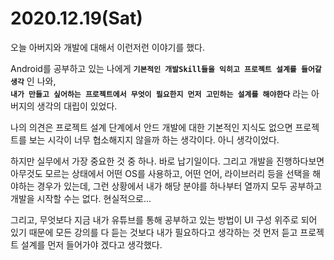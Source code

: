 # 2020.12.19(Sat)
오늘 아버지와 개발에 대해서 이런저런 이야기를 했다.

Android를 공부하고 있는 나에게 
**`기본적인 개발Skill들을 익히고 프로젝트 설계를 들어갈 생각`** 
인 나와,  
**`내가 만들고 싶어하는 프로젝트에서 무엇이 필요한지 먼저 고민하는 설계를 해야한다`** 
라는 아버지의 생각의 대립이 있었다.

나의 의견은 프로젝트 설계 단계에서 안드 개발에 대한 기본적인 지식도 없으면 프로젝트를 보는 시각이 너무 협소해지지 않을까 하는 생각이다. 아니 생각이었다.

하지만 실무에서 가장 중요한 것 중 하나. 바로 납기일이다. 그리고 개발을 진행하다보면 아무것도 모르는 상태에서 어떤 OS를 사용하고, 어떤 언어, 라이브러리 등을 선택을 해야하는 경우가 있는데, 그런 상황에서 내가 해당 분야를 하나부터 열까지 모두 공부하고 개발을 시작할 수는 없다. 현실적으로...

그리고, 무엇보다 지금 내가 유튜브를 통해 공부하고 있는 방법이 UI 구성 위주로 되어 있기 때문에 모든 강의를 다 듣는 것보다 내가 필요하다고 생각하는 것 먼저 듣고 프로젝트 설계를 먼저 들어가야 겠다고 생각했다.
